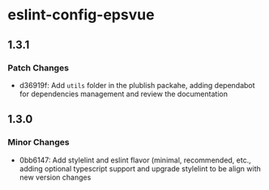 # eslint-config-epsvue

## 1.3.1

### Patch Changes

- d36919f: Add `utils` folder in the plublish packahe, adding dependabot for dependencies management and review the documentation

## 1.3.0

### Minor Changes

- 0bb6147: Add stylelint and eslint flavor (minimal, recommended, etc., adding optional typescript support and upgrade stylelint to be align with new version changes
